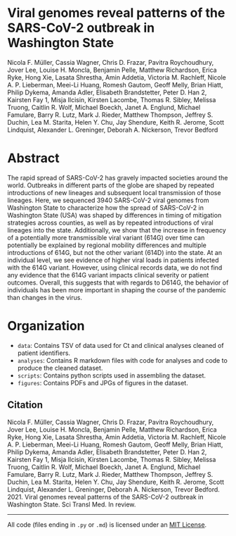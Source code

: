 # Viral genomes reveal patterns of the SARS-CoV-2 outbreak in Washington State

Nicola F. Müller, Cassia Wagner, Chris D. Frazar, Pavitra Roychoudhury, Jover Lee, Louise H. Moncla, Benjamin Pelle, Matthew Richardson, Erica Ryke, Hong Xie, Lasata Shrestha, Amin Addetia, Victoria M. Rachleff, Nicole A. P. Lieberman, Meei-Li Huang, Romesh Gautom, Geoff Melly, Brian Hiatt, Philip Dykema, Amanda Adler, Elisabeth Brandstetter, Peter D. Han 2, Kairsten Fay 1, Misja Ilcisin, Kirsten Lacombe, Thomas R. Sibley, Melissa Truong, Caitlin R. Wolf, Michael Boeckh, Janet A. Englund, Michael Famulare, Barry R. Lutz, Mark J. Rieder, Matthew Thompson, Jeffrey S. Duchin, Lea M. Starita, Helen Y. Chu, Jay Shendure, Keith R. Jerome, Scott Lindquist, Alexander L. Greninger, Deborah A. Nickerson, Trevor Bedford

# Abstract

The rapid spread of SARS-CoV-2 has gravely impacted societies around the world.
Outbreaks in different parts of the globe are shaped by repeated introductions of new lineages
and subsequent local transmission of those lineages. Here, we sequenced 3940 SARS-CoV-2
viral genomes from Washington State to characterize how the spread of SARS-CoV-2 in
Washington State (USA) was shaped by differences in timing of mitigation strategies across
counties, as well as by repeated introductions of viral lineages into the state. Additionally, we
show that the increase in frequency of a potentially more transmissible viral variant (614G) over
time can potentially be explained by regional mobility differences and multiple introductions of
614G, but not the other variant (614D) into the state. At an individual level, we see evidence of
higher viral loads in patients infected with the 614G variant. However, using clinical records
data, we do not find any evidence that the 614G variant impacts clinical severity or patient
outcomes. Overall, this suggests that with regards to D614G, the behavior of individuals has
been more important in shaping the course of the pandemic than changes in the virus.

# Organization

* `data`: Contains TSV of data used for Ct and clinical analyses cleaned of patient identifiers.
* `analyses`: Contains R markdown files with code for analyses and code to produce the cleaned dataset.
* `scripts`: Contains python scripts used in assembling the dataset.
* `figures`: Contains PDFs and JPGs of figures in the dataset.

## Citation

Nicola F. Müller, Cassia Wagner, Chris D. Frazar, Pavitra Roychoudhury, Jover Lee, Louise H. Moncla, Benjamin Pelle, Matthew Richardson, Erica Ryke, Hong Xie, Lasata Shrestha, Amin Addetia, Victoria M. Rachleff, Nicole A. P. Lieberman, Meei-Li Huang, Romesh Gautom, Geoff Melly, Brian Hiatt, Philip Dykema, Amanda Adler, Elisabeth Brandstetter, Peter D. Han 2, Kairsten Fay 1, Misja Ilcisin, Kirsten Lacombe, Thomas R. Sibley, Melissa Truong, Caitlin R. Wolf, Michael Boeckh, Janet A. Englund, Michael Famulare, Barry R. Lutz, Mark J. Rieder, Matthew Thompson, Jeffrey S. Duchin, Lea M. Starita, Helen Y. Chu, Jay Shendure, Keith R. Jerome, Scott Lindquist, Alexander L. Greninger, Deborah A. Nickerson, Trevor Bedford. 2021. Viral genomes reveal patterns of the SARS-CoV-2 outbreak in Washington State. Sci Transl Med. In review.

-------------------------------------------

All code (files ending in `.py` or `.md`) is licensed under an [MIT License](LICENSE).
